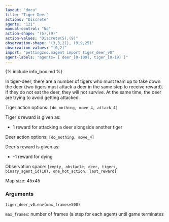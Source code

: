 ```yaml
---
layout: "docu"
title: "Tiger-Deer"
actions: "Discrete"
agents: "121"
manual-control: "No"
action-shape: "(5),(9)"
action-values: "Discrete(5),(9)"
observation-shape: "(3,3,21), (9,9,25)"
observation-values: "[0,2]"
import: "pettingzoo.magent import tiger_deer_v0"
agent-labels: "agents= [ deer_[0-100], tiger_[0-19] ]"
---
```


{% include info_box.md %}



In tiger-deer, there are a number of tigers who must team up to take down the deer (two tigers must attack a deer in the same step to receive reward). If they do not eat the deer, they will not survive. At the same time, the deer are trying to avoid getting attacked.  

Tiger action options: `[do_nothing, move_4, attack_4]`

Tiger's reward is given as:

* 1 reward for attacking a deer alongside another tiger

Deer action options: `[do_nothing, move_4]`

Deer's reward is given as:

* -1 reward for dying

Observation space: `[empty, obstacle, deer, tigers, binary_agent_id(10), one_hot_action, last_reward]`

Map size: 45x45

### Arguments

```
tiger_deer_v0.env(max_frames=500)
```



`max_frames`:  number of frames (a step for each agent) until game terminates

